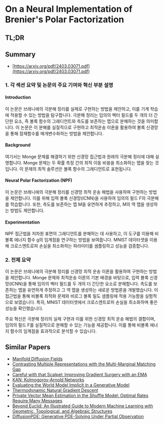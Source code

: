 # On a Neural Implementation of Brenier's Polar Factorization
## TL;DR
## Summary
- [https://arxiv.org/pdf/2403.03071.pdf](https://arxiv.org/pdf/2403.03071.pdf)

### 1. 각 섹션 요약 및 논문의 주요 기여와 혁신 부분 설명

#### Introduction
이 논문은 브레니에의 극분해 정리를 실제로 구현하는 방법을 제안하고, 이를 기계 학습에 적용할 수 있는 방법을 탐구합니다. 극분해 정리는 임의의 벡터 필드를 두 개의 더 간단한 요소, 즉 볼록 함수의 그래디언트와 측도를 보존하는 맵으로 분해하는 것을 의미합니다. 이 논문은 이 분해를 실질적으로 구현하고 최적운송 이론을 활용하여 볼록 신경망을 통해 잠재함수를 매개변수화하는 방법을 제안합니다.

#### Background
여기서는 Monge 문제를 해결하기 위한 신경망 접근법과 원래의 극분해 정리에 대해 설명합니다. Monge 문제는 두 확률 측정 간의 최적 이동 비용을 최소화하는 맵을 찾는 것입니다. 이 문제의 최적 솔루션은 볼록 함수의 그래디언트로 표현됩니다.

#### Neural Polar Factorization (NPF)
이 논문은 브레니에의 극분해 정리를 신경망 최적 운송 해법을 사용하여 구현하는 방법을 제안합니다. 이를 위해 입력 볼록 신경망(ICNN)을 사용하여 임의의 필드 F의 극분해를 학습합니다. 또한, 측도를 보존하는 맵 M을 유연하게 추정하고, M의 역 맵을 생성하는 방법도 제안합니다.

#### Experimentation
NPF 접근법을 저차원 표면의 그래디언트를 분해하는 데 사용하고, 이 도구를 이용해 비볼록 에너지 함수 g의 임계점을 연구하는 방법을 보여줍니다. MNIST 데이터셋을 이용해 크로스엔트로피 손실을 최소화하는 파라미터를 샘플링하고 성능을 검증합니다.

### 2. 전체 요약

이 논문은 브레니에의 극분해 정리를 신경망 최적 운송 이론을 활용하여 구현하는 방법을 제안합니다. Monge 문제와 최적운송 이론의 기본 배경을 바탕으로, 입력 볼록 신경망(ICNN)을 통해 임의의 벡터 필드를 두 개의 더 간단한 요소로 분해합니다. 측도를 보존하는 맵을 유연하게 추정하고 그 역 맵을 생성하는 새로운 방법론을 개발했습니다. 이 접근법을 통해 비볼록 최적화 문제와 비로그 볼록 밀도 샘플링에 적용 가능함을 실험적으로 보였습니다. 특히, MNIST 데이터셋에서 크로스엔트로피 손실을 최소화하며 좋은 성능을 확인했습니다.

주요 혁신은 극분해 정리의 실제 구현과 이를 위한 신경망 최적 운송 해법의 결합이며, 임의의 필드 F를 실질적으로 분해할 수 있는 기능을 제공합니다. 이를 통해 비볼록 에너지 함수의 임계점을 효과적으로 분석할 수 있습니다.

## Similar Papers
- [Manifold Diffusion Fields](2305.15586.md)
- [Contrasting Multiple Representations with the Multi-Marginal Matching Gap](2405.19532.md)
- [Careful with that Scalpel: Improving Gradient Surgery with an EMA](2402.02998.md)
- [KAN: Kolmogorov-Arnold Networks](2404.19756.md)
- [Evaluating the World Model Implicit in a Generative Model](2406.03689.md)
- [Thermodynamic Natural Gradient Descent](2405.13817.md)
- [Private Vector Mean Estimation in the Shuffle Model: Optimal Rates Require Many Messages](2404.10201.md)
- [Beyond Euclid: An Illustrated Guide to Modern Machine Learning with Geometric, Topological, and Algebraic Structures](2407.09468.md)
- [DiffusionPDE: Generative PDE-Solving Under Partial Observation](2406.17763.md)

